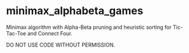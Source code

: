 # minimax_alphabeta_games
Minimax algorithm with Alpha-Beta pruning and heuristic sorting for Tic-Tac-Toe and Connect Four.

DO NOT USE CODE WITHOUT PERMISSION.
